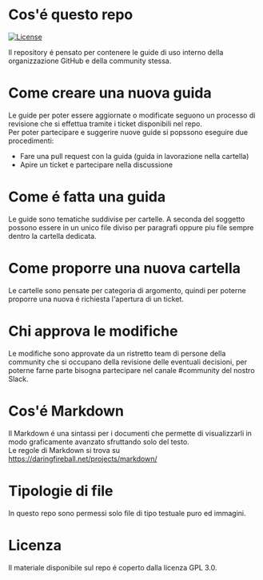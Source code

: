 # Cos'é questo repo
[![License](https://img.shields.io/badge/License-GPL%20v3-blue.svg)](http://www.gnu.org/licenses/gpl-3.0)    

Il repository é pensato per contenere le guide di uso interno della organizzazione GitHub e della community stessa.  

# Come creare una nuova guida

Le guide per poter essere aggiornate o modificate seguono un processo di revisione che si effettua tramite i ticket disponibili nel repo.  
Per poter partecipare e suggerire nuove guide si popssono eseguire due procedimenti:
* Fare una pull request con la guida (guida in lavorazione nella cartella)
* Apire un ticket e partecipare nella discussione

# Come é fatta una guida

Le guide sono tematiche suddivise per cartelle. A seconda del soggetto possono essere in un unico file diviso per paragrafi oppure piu file sempre dentro la cartella dedicata.

# Come proporre una nuova cartella

Le cartelle sono pensate per categoria di argomento, quindi per poterne proporre una nuova é richiesta l'apertura di un ticket.

# Chi approva le modifiche

Le modifiche sono approvate da un ristretto team di persone della community che si occupano della revisione delle eventuali decisioni, per poterne farne parte bisogna partecipare nel canale #community del nostro Slack.

# Cos'é Markdown

Il Markdown é una sintassi per i documenti che permette di visualizzarli in modo graficamente avanzato sfruttando solo del testo.  
Le regole di Markdown si trova su https://daringfireball.net/projects/markdown/

# Tipologie di file

In questo repo sono permessi solo file di tipo testuale puro ed immagini. 

# Licenza

Il materiale disponibile sul repo é coperto dalla licenza GPL 3.0.
